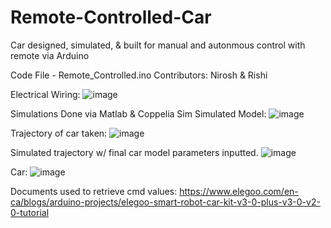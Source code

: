 # Remote-Controlled-Car
Car designed, simulated, & built for manual and autonmous control with remote via Arduino

Code File - Remote_Controlled.ino
Contributors: Nirosh & Rishi

Electrical Wiring:
![image](https://user-images.githubusercontent.com/65490263/204677697-2207edbc-e4ed-4111-9d07-bdf9ca47d203.png)

Simulations Done via Matlab & Coppelia Sim
Simulated Model:
![image](https://user-images.githubusercontent.com/65490263/204677301-71a95929-d39f-4813-82c6-0e807d0509f7.png)

Trajectory of car taken:
![image](https://user-images.githubusercontent.com/65490263/204677115-63b4807c-2272-4549-a248-62d79245b480.png)

Simulated trajectory w/ final car model parameters inputted.
![image](https://user-images.githubusercontent.com/65490263/204676991-16a34caf-569d-4cec-b8ab-6e0177d93853.png)

Car:
![image](https://user-images.githubusercontent.com/65490263/204677808-90c7d200-db3d-431b-8667-ae6a6f655feb.png)

Documents used to retrieve cmd values:
https://www.elegoo.com/en-ca/blogs/arduino-projects/elegoo-smart-robot-car-kit-v3-0-plus-v3-0-v2-0-tutorial
